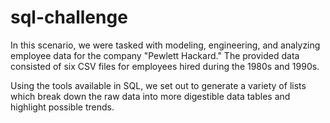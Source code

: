 # sql-challenge

In this scenario, we were tasked with modeling, engineering, and analyzing employee data for the company "Pewlett Hackard."  The provided data
consisted of six CSV files for employees hired during the 1980s and 1990s.  

Using the tools available in SQL, we set out to generate a variety of lists which break down the raw data into more digestible data tables
and highlight possible trends.
